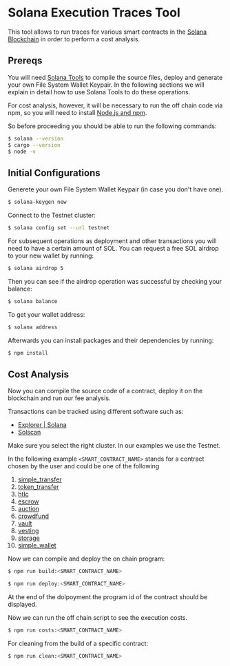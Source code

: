 
# Solana Execution Traces Tool

This tool allows to run traces for various smart contracts in the [Solana Blockchain](https://solana.com) in order to perform a cost analysis.

## Prereqs

You will need [Solana Tools](https://docs.solana.com/cli/install-solana-cli-tools) to compile the source files, deploy and generate your own File System Wallet Keypair. In the following sections we will explain in detail how to use Solana Tools to do these operations.

For cost analysis, however, it will be necessary to run the off chain code via npm, so you will need to install [Node.js and npm](https://docs.npmjs.com/downloading-and-installing-node-js-and-npm).

So before proceeding you should be able to run the following commands:

```sh
$ solana --version
$ cargo --version
$ node -v
```

## Initial Configurations

Generete your own File System Wallet Keypair (in case you don't have one).
```sh
$ solana-keygen new
```

Connect to the Testnet cluster:
```sh
$ solana config set --url testnet
```

For subsequent operations as deployment and other transactions you will need to have a certain amount of SOL. You can request a free SOL airdrop to your new wallet by running:
```sh
$ solana airdrop 5
```

Then you can see if the airdrop operation was successful by checking your balance:
```sh
$ solana balance
```

To get your wallet address:
```sh
$ solana address 	
```

Afterwards you can install packages and their dependencies by running:
```sh
$ npm install
```

## Cost Analysis

Now you can compile the source code of a contract, deploy it on the blockchain and run our fee analysis.

Transactions can be tracked using different software such as:
- [Explorer | Solana](https://explorer.solana.com/?cluster=testnet)
- [Solscan](https://solscan.io/?cluster=testnet)

Make sure you select the right cluster. In our examples we use the Testnet.

In the following example `<SMART_CONTRACT_NAME>` stands for a contract chosen by the user and could be one of the following

1. [simple_transfer](../contracts/simple_transfer)
1. [token_transfer](../contracts/token_transfer)
1. [htlc](../contracts/htlc)
1. [escrow](../contracts/escrow)
1. [auction](../contracts/auction)
1. [crowdfund](../contracts/crowdfund)
1. [vault](../contracts/vault)
1. [vesting](../contracts/vesting)
1. [storage](../contracts/storage)
1. [simple_wallet](../contracts/simple_wallet)

Now we can compile and deploy the on chain program:
```sh
$ npm run build:<SMART_CONTRACT_NAME>
```
```sh
$ npm run deploy:<SMART_CONTRACT_NAME>
```
At the end of the dolpoyment the program id of the contract should be displayed.

Now we can run the off chain script to see the execution costs.
```sh
$ npm run costs:<SMART_CONTRACT_NAME> 
```
For cleaning from the build of a specific contract:
```sh
$ npm run clean:<SMART_CONTRACT_NAME> 
```